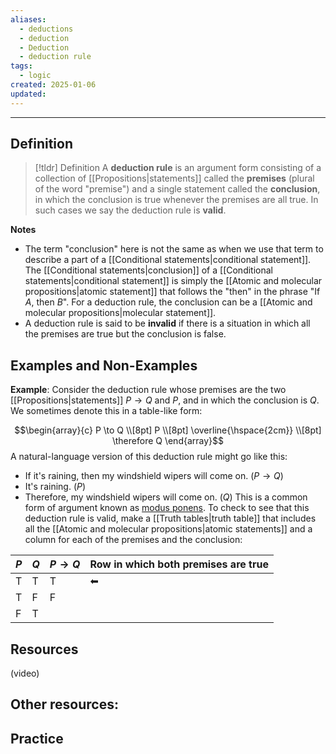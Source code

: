 ```yaml
---
aliases:
  - deductions
  - deduction
  - Deduction
  - deduction rule
tags:
  - logic
created: 2025-01-06
updated:
---
```

---
## Definition 

> [!tldr] Definition
> A **deduction rule** is an argument form consisting of a collection of [[Propositions|statements]] called the **premises** (plural of the word "premise") and a single statement called the **conclusion**, in which the conclusion is true whenever the premises are all true. In such cases we say the deduction rule is **valid**. 

**Notes**
- The term "conclusion" here is not the same as when we use that term to describe a part of a [[Conditional statements|conditional statement]]. The [[Conditional statements|conclusion]] of a [[Conditional statements|conditional statement]] is simply the [[Atomic and molecular propositions|atomic statement]] that follows the "then" in the phrase "If $A$, then $B$". For a deduction rule, the conclusion can be a [[Atomic and molecular propositions|molecular statement]]. 
- A deduction rule is said to be **invalid** if there is a situation in which all the premises are true but the conclusion is false. 

## Examples and Non-Examples

**Example**: Consider the deduction rule whose premises are the two [[Propositions|statements]] $P \rightarrow Q$ and $P$, and in which the conclusion is $Q$. We sometimes denote this in a table-like form: 

$$\begin{array}{c} P \to Q \\[8pt] P \\[8pt] \overline{\hspace{2cm}} \\[8pt] \therefore Q \end{array}$$
A natural-language version of this deduction rule might go like this: 
- If it's raining, then my windshield wipers will come on. ($P \rightarrow Q$)
- It's raining. ($P$)
- Therefore, my windshield wipers will come on. ($Q$)
This is a common form of argument known as [modus ponens](https://en.wikipedia.org/wiki/Modus_ponens). To check to see that this deduction rule is valid, make a [[Truth tables|truth table]] that includes all the [[Atomic and molecular propositions|atomic statements]] and a column for each of the premises and the conclusion: 

| $P$ | $Q$ | $P \rightarrow Q$ | Row in which both premises are true |
| --- | --- | ----------------- | ----------------------------------- |
| T   | T   | T                 | ⬅                                   |
| T   | F   | F                 |                                     |
| F   | T   |                   |                                     |
 

## Resources 

(video)

Other resources: 
- 

## Practice 
